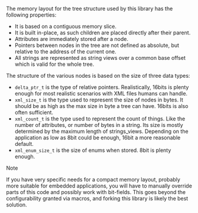 The memory layout for the tree structure used by this library has the following properties:
- It is based on a contiguous memory slice.
- It is built in-place, as such children are placed directly after their parent.
- Attributes are immediately stored after a node.
- Pointers between nodes in the tree are not defined as absolute, but relative to the address of the current one.
- All strings are represented as string views over a common base offset which is valid for the whole tree.

The structure of the various nodes is based on the size of three data types:

- `delta_ptr_t` is the type of relative pointers. Realistically, 16bits is plenty enough for most realistic scenarios with XML files humans can handle.
- `xml_size_t` is the type used to represent the size of nodes in bytes. It should be as high as the max size in byte a tree can have. 16bits is also often sufficient.
- `xml_count_t` is the type used to represent the count of things. Like the number of attributes, or number of bytes in a string. Its size is mostly determined by the maximum length of strings_views. Depending on the application as low as 8bit could be enough, 16bit a more reasonable default.
- `xml_enum_size_t` is the size of enums when stored. 8bit is plenty enough.

> [!NOTE]  
> If you have very specific needs for a compact memory layout, probably more suitable for embedded applications, you will have to manually override parts of this code and possibly work with bit-fields.
> This goes beyond the configurability granted via macros, and forking this library is likely the best solution.